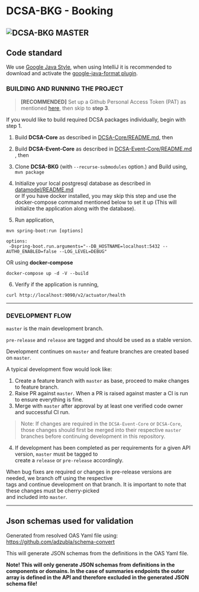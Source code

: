 # DCSA-BKG - Booking

![DCSA-BKG MASTER](https://github.com/dcsaorg/DCSA-BKG/actions/workflows/master.yml/badge.svg?branch=master)
------------------------------------------------------------------------------------------------------------------------

Code standard
-------------------------------------
We use [Google Java Style](https://google.github.io/styleguide/javaguide.html), when using
IntelliJ it is recommended to download and activate the
[google-java-format plugin](https://github.com/google/google-java-format).


### BUILDING AND RUNNING THE PROJECT

> **[RECOMMENDED]** Set up a Github Personal Access Token (PAT) as mentioned [here](https://github.com/dcsaorg/DCSA-Core/blob/master/README.md#how-to-use-dcsa-core-packages), then skip to **step 3**.

If you would like to build required DCSA packages individually, begin with step 1.

1) Build **DCSA-Core** as described
   in [DCSA-Core/README.md](https://github.com/dcsaorg/DCSA-Core/blob/master/README.md#to-build-manually-run), then

2) Build **DCSA-Event-Core** as described
   in [DCSA-Event-Core/README.md](https://github.com/dcsaorg/DCSA-Event-Core/blob/master/README.md#to-build-manually-run)
   , then

3) Clone **DCSA-BKG** (with ``--recurse-submodules`` option.) and Build using, ``mvn package``

4) Initialize your local postgresql database as described
   in [datamodel/README.md](https://github.com/dcsaorg/DCSA-Information-Model/blob/master/README.md) \
   or If you have docker installed, you may skip this step and use the docker-compose command mentioned below to set it
   up (This will initialize the application along with the database).

5) Run application,

```
mvn spring-boot:run [options]

options:
 -Dspring-boot.run.arguments="--DB_HOSTNAME=localhost:5432 --AUTH0_ENABLED=false --LOG_LEVEL=DEBUG"
```

OR using **docker-compose**

```
docker-compose up -d -V --build
```

6) Verify if the application is running,

```
curl http://localhost:9090/v2/actuator/health
```

------------------------------------------------------------------------------------------------------------------------

### DEVELOPMENT FLOW

`master` is the main development branch.

`pre-release` and `release` are tagged and should be used as a stable version.

Development continues on `master` and feature branches are created based on `master`.

A typical development flow would look like:

1) Create a feature branch with `master` as base, proceed to make changes to feature branch.
2) Raise PR against `master`. When a PR is raised against master a CI is run to ensure everything is fine.
3) Merge with `master` after approval by at least one verified code owner and successful CI run.

> Note: If changes are required in the `DCSA-Event-Core` or `DCSA-Core`, those changes should first be merged into their respective `master` branches before continuing development in this repository.

4) If development has been completed as per requirements for a given API version, `master` must be tagged to <br>
create a `release` or `pre-release` accordingly.

When bug fixes are required or changes in pre-release versions are needed, we branch off using the respective <br>
tags and continue development on that branch. It is important to note that these changes must be cherry-picked <br>
and included into `master`.

------------------------------------------------------------------------------------------------------------------------

## Json schemas used for validation

Generated from resolved OAS Yaml file using: https://github.com/adzubla/schema-convert

This will generate JSON schemas from the definitions in the OAS Yaml file.

**Note! This will only generate JSON schemas from definitions in the components or domains. In the case of summaries
endpoints the outer array is defined in the API and therefore excluded in the generated JSON schema file!**

